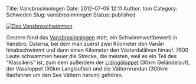 Title: Vansbrosimningen
Date: 2012-07-09 12:11
Author: tom
Category: Schweden
Slug: vansbrosimningen
Status: published

[![Das
Vansbroschwimmen](/pic/vansbrorygg_s.jpg "Das Vansbroschwimmen")](/pic/vansbrorygg_l.jpg)

Gestern fand das [Vansbrosimningen](http://www.vansbrosimningen.se/)
statt, ein Schwimmwettbewerb in Vansbro, Dalarna, bei dem man zuerst
zwei Kilometer den Vanån hinabschwimmt und dann einen Kilometer den
Västerdalälven hinauf. 7600 Leute schwammen heuer die Strecke, die
meisten, weil es ein Teil des “Klassikers” ist, zum dem außerdem der
[Lidingöloppet](http://www.fiket.de/2011/09/25/wort-der-woche-lidingoloppet/)
(30km Geländelauf), der Vasaloppet (90km Langlaufski) und die
Vätternrundan (300km Radfahren um den See Vättern herum) gehören.

